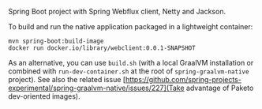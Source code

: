 Spring Boot project with Spring Webflux client, Netty and Jackson.

To build and run the native application packaged in a lightweight container:
```
mvn spring-boot:build-image
docker run docker.io/library/webclient:0.0.1-SNAPSHOT
```

As an alternative, you can use `build.sh` (with a local GraalVM installation or combined with
`run-dev-container.sh` at the root of `spring-graalvm-native` project). See also the related issue
[https://github.com/spring-projects-experimental/spring-graalvm-native/issues/227](Take advantage of Paketo dev-oriented images).